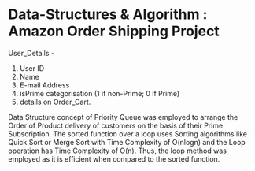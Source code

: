 # Data-Structures & Algorithm : Amazon Order Shipping Project
User_Details -
1. User ID
2. Name
3. E-mail Address
4. isPrime categorisation (1 if non-Prime; 0 if Prime)
5. details on Order_Cart.

Data Structure concept of Priority Queue was employed to arrange the Order of Product delivery of customers on the basis of their Prime Subscription.
The sorted function over a loop uses Sorting algorithms like Quick Sort or Merge Sort with Time Complexity of O(nlogn)
and the Loop operation has Time Complexity of O(n).
Thus, the loop method was employed as it is efficient when compared to the sorted function.
